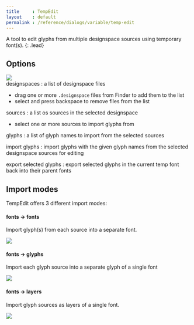 ```yaml
---
title     : TempEdit
layout    : default
permalink : /reference/dialogs/variable/temp-edit
---
```


A tool to edit glyphs from multiple designspace sources using temporary font(s).
{: .lead}


Options
-------

<div class='row'>
<div class='col' markdown='1'>
  <img class='img-fluid' src='{{ site.url }}/images/variable/TempEdit.png' />
</div>
<div class='col' markdown='1'>
designspaces
: a list of designspace files  
  
  - drag one or more `.designspace` files from Finder to add them to the list
  - select and press backspace to remove files from the list

sources
: a list os sources in the selected designspace
  
  - select one or more sources to import glyphs from

glyphs
: a list of glyph names to import from the selected sources

import glyphs
: import glyphs with the given glyph names from the selected designspace sources for editing  

export selected glyphs
: export selected glyphs in the current temp font back into their parent fonts
</div>
</div>


Import modes
------------

TempEdit offers 3 different import modes:

#### fonts → fonts  

Import glyph(s) from each source into a separate font.

<img class='img-fluid' src='{{ site.url }}/images/variable/TempEdit_fonts.png' />

#### fonts → glyphs  

Import each glyph source into a separate glyph of a single font

<img class='img-fluid' src='{{ site.url }}/images/variable/TempEdit_glyphs.png' />

#### fonts → layers  

Import glyph sources as layers of a single font.

<img class='img-fluid' src='{{ site.url }}/images/variable/TempEdit_layers.png' />

